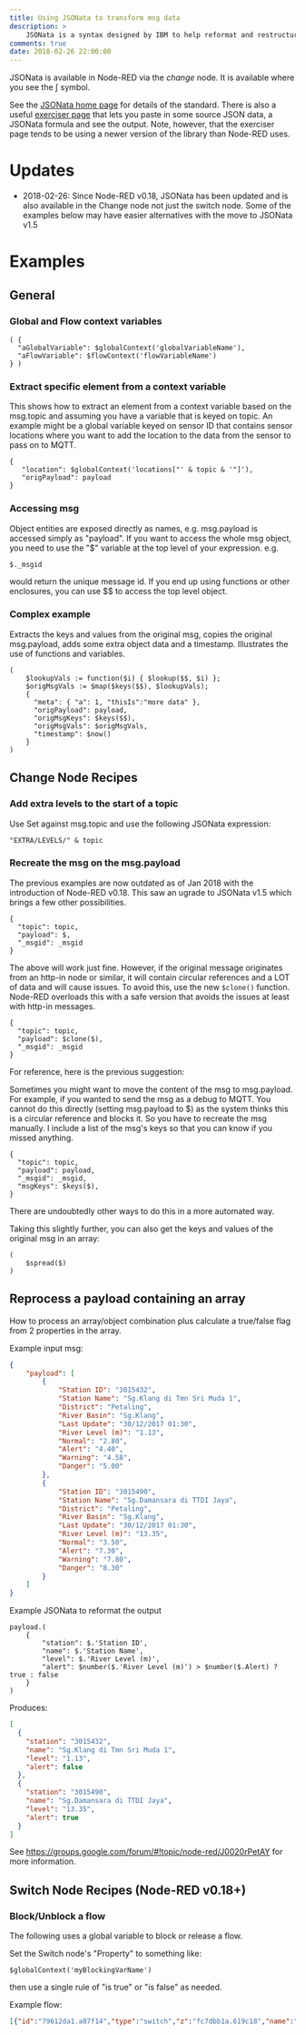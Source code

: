 ```yaml
---
title: Using JSONata to transform msg data
description: >
    JSONata is a syntax designed by IBM to help reformat and restructure JSON data in a similar vein to the way that XLST is used to transform XML data.
comments: true
date: 2018-02-26 22:00:00
---
```


JSONata is available in Node-RED via the _change_ node. It is available where you see the &Integral; symbol.

See the [JSONata home page](http://jsonata.org/) for details of the standard. There is also a useful [exerciser page](http://try.jsonata.org/HJfrIhQEf) that lets you paste in some source JSON data, a JSONata formula and see the output. Note, however, that the exerciser page tends to be using a newer version of the library than Node-RED uses.

# Updates

* 2018-02-26: Since Node-RED v0.18, JSONata has been updated and is also available in the Change node not just the switch node. Some of the examples below
  may have easier alternatives with the move to JSONata v1.5

# Examples

## General

### Global and Flow context variables

    ( {
      "aGlobalVariable": $globalContext('globalVariableName'),
      "aFlowVariable": $flowContext('flowVariableName')
    } )

### Extract specific element from a context variable
This shows how to extract an element from a context variable based on the msg.topic and assuming you have a variable that is keyed on topic. An example might be a global variable keyed on sensor ID that contains sensor locations where you want to add the location to the data from the sensor to pass on to MQTT.

    {
       "location": $globalContext('locations["' & topic & '"]'),
       "origPayload": payload
    }

### Accessing msg
Object entities are exposed directly as names, e.g. msg.payload is accessed simply as "payload". If you want to access the whole msg object, you need to use the "$" variable at the top level of your expression. e.g.

    $._msgid

would return the unique message id. If you end up using functions or other enclosures, you can use $$ to access the top level object.

### Complex example

Extracts the keys and values from the original msg, copies the original msg.payload, adds some extra object data and a timestamp. Illustrates the use of functions and variables.

```
(
    $lookupVals := function($i) { $lookup($$, $i) };
    $origMsgVals := $map($keys($$), $lookupVals);
    {
      "meta": { "a": 1, "thisIs":"more data" },
      "origPayload": payload,
      "origMsgKeys": $keys($$),
      "origMsgVals": $origMsgVals,
      "timestamp": $now()
    }
)
```

## Change Node Recipes

### Add extra levels to the start of a topic
Use Set against msg.topic and use the following JSONata expression:

    "EXTRA/LEVELS/" & topic

### Recreate the msg on the msg.payload

The previous examples are now outdated as of Jan 2018 with the introduction of Node-RED v0.18. This saw an ugrade to JSONata v1.5 which brings a few other possibilities.

    {
      "topic": topic,
      "payload": $,
      "_msgid": _msgid
    }

The above will work just fine. However, if the original message originates from an http-in node or similar, it will contain circular references and a LOT of data and will cause issues.
To avoid this, use the new `$clone()` function. Node-RED overloads this with a safe version that avoids the issues at least with http-in messages.

    {
      "topic": topic,
      "payload": $clone($),
      "_msgid": _msgid
    }

For reference, here is the previous suggestion:

Sometimes you might want to move the content of the msg to msg.payload. For example, if you wanted to send the msg as a debug to MQTT. You cannot do this directly (setting msg.payload to $) as the system thinks this is a circular reference and blocks it. So you have to recreate the msg manually. I include a list of the msg's keys so that you can know if you missed anything.

    {
      "topic": topic,
      "payload": payload,
      "_msgid": _msgid,
      "msgKeys": $keys($),
    }

There are undoubtedly other ways to do this in a more automated way.

Taking this slightly further, you can also get the keys and values of the original msg in an array:

```
(
    $spread($)
)
```

## Reprocess a payload containing an array

How to process an array/object combination plus calculate a true/false flag from 2 properties in the array.

Example input msg:
```json
{
    "payload": [
        {
            "Station ID": "3015432",
            "Station Name": "Sg.Klang di Tmn Sri Muda 1",
            "District": "Petaling",
            "River Basin": "Sg.Klang",
            "Last Update": "30/12/2017 01:30",
            "River Level (m)": "1.13",
            "Normal": "2.80",
            "Alert": "4.40",
            "Warning": "4.58",
            "Danger": "5.00"
        },
        {
            "Station ID": "3015490",
            "Station Name": "Sg.Damansara di TTDI Jaya",
            "District": "Petaling",
            "River Basin": "Sg.Klang",
            "Last Update": "30/12/2017 01:30",
            "River Level (m)": "13.35",
            "Normal": "3.50",
            "Alert": "7.30",
            "Warning": "7.80",
            "Danger": "8.30"
        }
    ]
}
```

Example JSONata to reformat the output
```
payload.(
	{
		"station": $.'Station ID',
    	"name": $.'Station Name',
        "level": $.'River Level (m)',
        "alert": $number($.'River Level (m)') > $number($.Alert) ? true : false
    }
)
```
Produces:
```json
[
  {
    "station": "3015432",
    "name": "Sg.Klang di Tmn Sri Muda 1",
    "level": "1.13",
    "alert": false
  },
  {
    "station": "3015490",
    "name": "Sg.Damansara di TTDI Jaya",
    "level": "13.35",
    "alert": true
  }
]
```
See https://groups.google.com/forum/#!topic/node-red/J0020rPetAY for more information.

## Switch Node Recipes (Node-RED v0.18+)

### Block/Unblock a flow

The following uses a global variable to block or release a flow.

Set the Switch node's "Property" to something like:

```
$globalContext('myBlockingVarName')
```

then use a single rule of "is true" or "is false" as needed.

Example flow:

```json
[{"id":"79612da1.a87f14","type":"switch","z":"fc7dbb1a.619c18","name":"","property":"$globalContext('blockme')","propertyType":"jsonata","rules":[{"t":"false"},{"t":"else"}],"checkall":"true","repair":false,"outputs":2,"x":610,"y":360,"wires":[["d7ecac3d.087e8"],["24348e06.690802"]],"outputLabels":["blockme = false so let msg through","blockme = true so divert msg"]},{"id":"344a17cb.6b29a8","type":"inject","z":"fc7dbb1a.619c18","name":"","topic":"","payload":"I'm free!","payloadType":"str","repeat":"","crontab":"","once":false,"onceDelay":0.1,"x":210,"y":360,"wires":[["c6c56c95.5b904"]]},{"id":"d7ecac3d.087e8","type":"debug","z":"fc7dbb1a.619c18","name":"","active":true,"tosidebar":true,"console":false,"tostatus":false,"complete":"payload","x":770,"y":360,"wires":[]},{"id":"c6c56c95.5b904","type":"change","z":"fc7dbb1a.619c18","name":"","rules":[{"t":"set","p":"blockme","pt":"global","to":"false","tot":"bool"}],"action":"","property":"","from":"","to":"","reg":false,"x":430,"y":360,"wires":[["79612da1.a87f14"]]},{"id":"77f7b642.176db8","type":"inject","z":"fc7dbb1a.619c18","name":"","topic":"","payload":"I'm Blocked!","payloadType":"str","repeat":"","crontab":"","once":false,"onceDelay":0.1,"x":190,"y":400,"wires":[["4ff8b82e.511858"]]},{"id":"4ff8b82e.511858","type":"change","z":"fc7dbb1a.619c18","name":"","rules":[{"t":"set","p":"blockme","pt":"global","to":"true","tot":"bool"}],"action":"","property":"","from":"","to":"","reg":false,"x":430,"y":400,"wires":[["79612da1.a87f14"]]},{"id":"24348e06.690802","type":"debug","z":"fc7dbb1a.619c18","name":"","active":false,"tosidebar":true,"console":false,"tostatus":false,"complete":"payload","x":770,"y":400,"wires":[]}]
```
